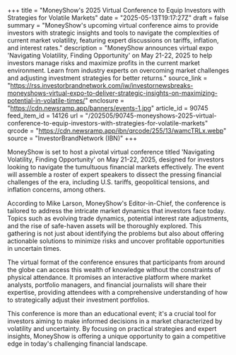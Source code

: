 +++
title = "MoneyShow's 2025 Virtual Conference to Equip Investors with Strategies for Volatile Markets"
date = "2025-05-13T19:17:27Z"
draft = false
summary = "MoneyShow's upcoming virtual conference aims to provide investors with strategic insights and tools to navigate the complexities of current market volatility, featuring expert discussions on tariffs, inflation, and interest rates."
description = "MoneyShow announces virtual expo 'Navigating Volatility, Finding Opportunity' on May 21-22, 2025 to help investors manage risks and maximize profits in the current market environment. Learn from industry experts on overcoming market challenges and adjusting investment strategies for better returns."
source_link = "https://rss.investorbrandnetwork.com/iw/investornewsbreaks-moneyshows-virtual-expo-to-deliver-strategic-insights-on-maximizing-potential-in-volatile-times/"
enclosure = "https://cdn.newsramp.app/banners/events-1.jpg"
article_id = 90745
feed_item_id = 14126
url = "/202505/90745-moneyshows-2025-virtual-conference-to-equip-investors-with-strategies-for-volatile-markets"
qrcode = "https://cdn.newsramp.app/ibn/qrcode/255/13/wamcTRLx.webp"
source = "InvestorBrandNetwork (IBN)"
+++

<p>MoneyShow is set to host a pivotal virtual conference titled 'Navigating Volatility, Finding Opportunity' on May 21-22, 2025, designed for investors looking to navigate the tumultuous financial markets effectively. The event will assemble a roster of expert speakers to dissect the pressing financial challenges of the era, including U.S. tariffs, geopolitical tensions, and inflation concerns, among others.</p><p>According to Mike Larson, MoneyShow's Editor-in-Chief, the conference is tailored to address the intricate market dynamics that investors face today. Topics such as evolving trade dynamics, potential interest rate adjustments, and the rise of safe-haven assets will be thoroughly explored. This gathering is not just about identifying the problems but also about offering actionable solutions to minimize risks and uncover profitable opportunities in uncertain times.</p><p>The virtual format of the conference ensures that participants from around the globe can access this wealth of knowledge without the constraints of physical attendance. It promises an interactive platform where market analysts, portfolio managers, and financial journalists will share their expertise, providing attendees with a comprehensive understanding of how to strategically adjust their investment portfolios.</p><p>This conference is more than an educational event; it's a crucial tool for investors aiming to make informed decisions in a market characterized by volatility and uncertainty. By focusing on practical strategies and expert insights, MoneyShow is offering a unique opportunity to gain a competitive edge in today's challenging financial landscape.</p>